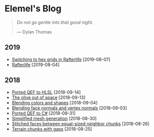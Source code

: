 # Elemel's Blog

> *Do not go gentle into that good night.*
>
> &mdash; Dylan Thomas


## 2019

- [Switching to hex grids in Rafterlife](2019/08/07/README.md) [2019-08-07]
- [Rafterlife](2019/08/04/README.md) [2019-08-04]


## 2018

- [Ported QEF to HLSL](2018/09/14/README.md) [2018-09-14]
- [The olive out of space](2018/09/13/README.md) [2018-09-13]
- [Blending colors and shapes](2018/09/04/README.md) [2018-09-04]
- [Blending face normals and vertex normals](2018/09/03/README.md) [2018-09-03]
- [Ported QEF to C#](2018/08/31/README.md) [2018-08-31]
- [Simplified mesh generation](2018/08/30/README.md) [2018-08-30]
- [Stitched faces between equal-sized neighbor chunks](2018/08/26/README.md) [2018-08-26]
- [Terrain chunks with gaps](2018/08/25/README.md) [2018-08-25]
